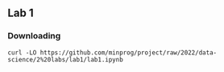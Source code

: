 ## Lab 1

### Downloading

`curl -LO https://github.com/minprog/project/raw/2022/data-science/2%20labs/lab1/lab1.ipynb`
